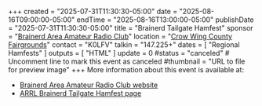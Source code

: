 +++
created = "2025-07-31T11:30:30-05:00"
date = "2025-08-16T09:00:00-05:00"
endTime = "2025-08-16T13:00:00-05:00"
publishDate = "2025-07-31T11:30:30-05:00"
title = "Brainerd Tailgate Hamfest"
sponsor = "[Brainerd Area Amateur Radio Club](http://brainerdham.org/)"
location = "[Crow Wing County Fairgrounds](https://www.google.com/maps/place/Crow+Wing+County+Fair/@46.3343049,-94.1909712,17z/data=!3m1!4b1!4m5!3m4!1s0x52b6bc77fe9e5e37:0x9ebca8062b419f4!8m2!3d46.3343049!4d-94.1887825?hl=en)"
contact = "K0LFV"
talkin = "147.225+"
dates = [ "Regional Hamfests" ]
outputs = [ "HTML" ]
update = 0
#status = "canceled"	# Uncomment line to mark this event as canceled	
#thumbnail = "URL to file for preview image"
+++
More information about this event is available at:

* [Brainerd Area Amateur Radio Club website](http://brainerdham.org/)
* [ARRL Brainerd Tailgate Hamfest page](http://www.arrl.org/hamfests/brainerd-tailgate-hamfest-9)

